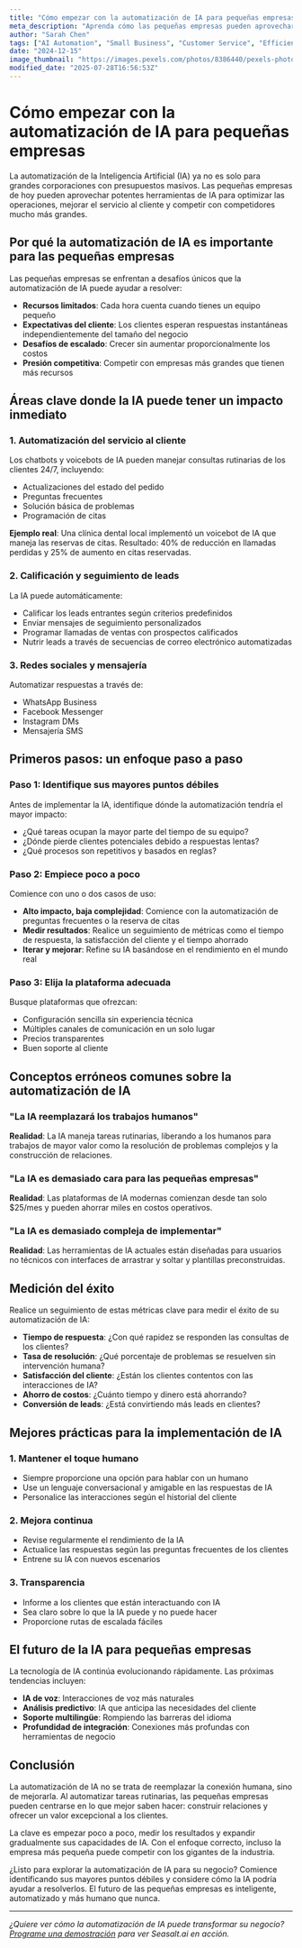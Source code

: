 ```yaml
---
title: "Cómo empezar con la automatización de IA para pequeñas empresas"
meta_description: "Aprenda cómo las pequeñas empresas pueden aprovechar la automatización de IA para mejorar el servicio al cliente, aumentar la eficiencia e impulsar el crecimiento sin salirse del presupuesto."
author: "Sarah Chen"
tags: ["AI Automation", "Small Business", "Customer Service", "Efficiency"]
date: "2024-12-15"
image_thumbnail: "https://images.pexels.com/photos/8386440/pexels-photo-8386440.jpeg?auto=compress&cs=tinysrgb&w=800"
modified_date: "2025-07-28T16:56:53Z"
---
```


# Cómo empezar con la automatización de IA para pequeñas empresas

La automatización de la Inteligencia Artificial (IA) ya no es solo para grandes corporaciones con presupuestos masivos. Las pequeñas empresas de hoy pueden aprovechar potentes herramientas de IA para optimizar las operaciones, mejorar el servicio al cliente y competir con competidores mucho más grandes.

## Por qué la automatización de IA es importante para las pequeñas empresas

Las pequeñas empresas se enfrentan a desafíos únicos que la automatización de IA puede ayudar a resolver:

- **Recursos limitados**: Cada hora cuenta cuando tienes un equipo pequeño
- **Expectativas del cliente**: Los clientes esperan respuestas instantáneas independientemente del tamaño del negocio
- **Desafíos de escalado**: Crecer sin aumentar proporcionalmente los costos
- **Presión competitiva**: Competir con empresas más grandes que tienen más recursos

## Áreas clave donde la IA puede tener un impacto inmediato

### 1. Automatización del servicio al cliente

Los chatbots y voicebots de IA pueden manejar consultas rutinarias de los clientes 24/7, incluyendo:

- Actualizaciones del estado del pedido
- Preguntas frecuentes
- Solución básica de problemas
- Programación de citas

**Ejemplo real**: Una clínica dental local implementó un voicebot de IA que maneja las reservas de citas. Resultado: 40% de reducción en llamadas perdidas y 25% de aumento en citas reservadas.

### 2. Calificación y seguimiento de leads

La IA puede automáticamente:

- Calificar los leads entrantes según criterios predefinidos
- Enviar mensajes de seguimiento personalizados
- Programar llamadas de ventas con prospectos calificados
- Nutrir leads a través de secuencias de correo electrónico automatizadas

### 3. Redes sociales y mensajería

Automatizar respuestas a través de:

- WhatsApp Business
- Facebook Messenger
- Instagram DMs
- Mensajería SMS

## Primeros pasos: un enfoque paso a paso

### Paso 1: Identifique sus mayores puntos débiles

Antes de implementar la IA, identifique dónde la automatización tendría el mayor impacto:

- ¿Qué tareas ocupan la mayor parte del tiempo de su equipo?
- ¿Dónde pierde clientes potenciales debido a respuestas lentas?
- ¿Qué procesos son repetitivos y basados en reglas?

### Paso 2: Empiece poco a poco

Comience con uno o dos casos de uso:

- **Alto impacto, baja complejidad**: Comience con la automatización de preguntas frecuentes o la reserva de citas
- **Medir resultados**: Realice un seguimiento de métricas como el tiempo de respuesta, la satisfacción del cliente y el tiempo ahorrado
- **Iterar y mejorar**: Refine su IA basándose en el rendimiento en el mundo real

### Paso 3: Elija la plataforma adecuada

Busque plataformas que ofrezcan:

- Configuración sencilla sin experiencia técnica
- Múltiples canales de comunicación en un solo lugar
- Precios transparentes
- Buen soporte al cliente

## Conceptos erróneos comunes sobre la automatización de IA

### "La IA reemplazará los trabajos humanos"

**Realidad**: La IA maneja tareas rutinarias, liberando a los humanos para trabajos de mayor valor como la resolución de problemas complejos y la construcción de relaciones.

### "La IA es demasiado cara para las pequeñas empresas"

**Realidad**: Las plataformas de IA modernas comienzan desde tan solo $25/mes y pueden ahorrar miles en costos operativos.

### "La IA es demasiado compleja de implementar"

**Realidad**: Las herramientas de IA actuales están diseñadas para usuarios no técnicos con interfaces de arrastrar y soltar y plantillas preconstruidas.

## Medición del éxito

Realice un seguimiento de estas métricas clave para medir el éxito de su automatización de IA:

- **Tiempo de respuesta**: ¿Con qué rapidez se responden las consultas de los clientes?
- **Tasa de resolución**: ¿Qué porcentaje de problemas se resuelven sin intervención humana?
- **Satisfacción del cliente**: ¿Están los clientes contentos con las interacciones de IA?
- **Ahorro de costos**: ¿Cuánto tiempo y dinero está ahorrando?
- **Conversión de leads**: ¿Está convirtiendo más leads en clientes?

## Mejores prácticas para la implementación de IA

### 1. Mantener el toque humano

- Siempre proporcione una opción para hablar con un humano
- Use un lenguaje conversacional y amigable en las respuestas de IA
- Personalice las interacciones según el historial del cliente

### 2. Mejora continua

- Revise regularmente el rendimiento de la IA
- Actualice las respuestas según las preguntas frecuentes de los clientes
- Entrene su IA con nuevos escenarios

### 3. Transparencia

- Informe a los clientes que están interactuando con IA
- Sea claro sobre lo que la IA puede y no puede hacer
- Proporcione rutas de escalada fáciles

## El futuro de la IA para pequeñas empresas

La tecnología de IA continúa evolucionando rápidamente. Las próximas tendencias incluyen:

- **IA de voz**: Interacciones de voz más naturales
- **Análisis predictivo**: IA que anticipa las necesidades del cliente
- **Soporte multilingüe**: Rompiendo las barreras del idioma
- **Profundidad de integración**: Conexiones más profundas con herramientas de negocio

## Conclusión

La automatización de IA no se trata de reemplazar la conexión humana, sino de mejorarla. Al automatizar tareas rutinarias, las pequeñas empresas pueden centrarse en lo que mejor saben hacer: construir relaciones y ofrecer un valor excepcional a los clientes.

La clave es empezar poco a poco, medir los resultados y expandir gradualmente sus capacidades de IA. Con el enfoque correcto, incluso la empresa más pequeña puede competir con los gigantes de la industria.

¿Listo para explorar la automatización de IA para su negocio? Comience identificando sus mayores puntos débiles y considere cómo la IA podría ayudar a resolverlos. El futuro de las pequeñas empresas es inteligente, automatizado y más humano que nunca.

---

*¿Quiere ver cómo la automatización de IA puede transformar su negocio? [Programe una demostración](/#demo) para ver Seasalt.ai en acción.*
